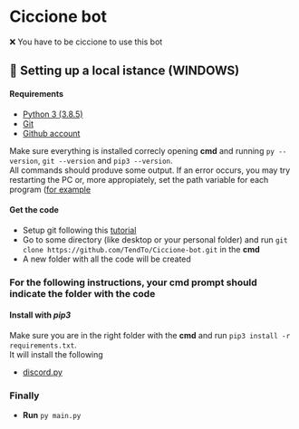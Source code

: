 # Ciccione bot
:x: You have to be ciccione to use this bot

## :wrench: Setting up a local istance (WINDOWS)

#### Requirements
- [Python 3 (3.8.5)](https://www.python.org/downloads/)
- [Git](https://git-scm.com/downloads)
- [Github account](https://github.com/)

Make sure everything is installed correcly opening **cmd** and running `py --version`, `git --version` and `pip3 --version`.  
All commands should produve some output. If an error occurs, you may try restarting the PC or, more appropiately, set the path variable for each program ([for example](https://www.youtube.com/watch?v=83SccoBYSfA)

#### Get the code
- Setup git following this [tutorial](https://www.youtube.com/watch?v=eo00v2aw92Y)
- Go to some directory (like desktop or your personal folder) and run `git clone https://github.com/TendTo/Ciccione-bot.git` in the **cmd**
- A new folder with all the code will be created

### For the following instructions, your **cmd** prompt should indicate the folder with the code

#### Install with *pip3*
Make sure you are in the right folder with the **cmd** and run `pip3 install -r requirements.txt`.  
It will install the following
- [discord.py](https://discordpy.readthedocs.io/en/latest/)

### Finally
- **Run** `py main.py`
